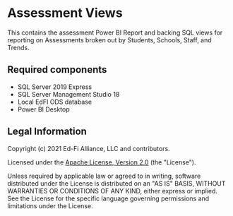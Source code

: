 # Assessment Views

This contains the assessment Power BI Report and backing SQL views
for reporting on Assessments broken out by Students, Schools, Staff, and Trends.

## Required components

- SQL Server 2019 Express
- SQL Server Management Studio 18
- Local EdFI ODS database
- Power BI Desktop

## Legal Information

Copyright (c) 2021 Ed-Fi Alliance, LLC and contributors.

Licensed under the [Apache License, Version 2.0](LICENSE) (the "License").

Unless required by applicable law or agreed to in writing, software distributed
under the License is distributed on an "AS IS" BASIS, WITHOUT WARRANTIES OR
CONDITIONS OF ANY KIND, either express or implied. See the License for the
specific language governing permissions and limitations under the License.
